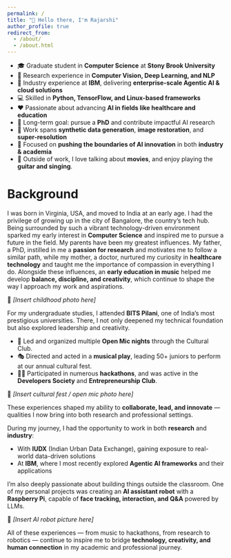 ```yaml
---
permalink: /
title: "👋 Hello there, I'm Rajarshi"
author_profile: true
redirect_from: 
  - /about/
  - /about.html
---
```


- 🎓 Graduate student in **Computer Science** at **Stony Brook University**  
- 🔬 Research experience in **Computer Vision, Deep Learning, and NLP**  
- 💼 Industry experience at **IBM**, delivering **enterprise-scale Agentic AI & cloud solutions**  
- 💻 Skilled in **Python, TensorFlow, and Linux-based frameworks**  
- ❤️ Passionate about advancing **AI in fields like healthcare and education**  
- 🎯 Long-term goal: pursue a **PhD** and contribute impactful AI research  
- 🧪 Work spans **synthetic data generation**, **image restoration**, and **super-resolution**  
- 🚀 Focused on **pushing the boundaries of AI innovation** in both **industry & academia**
- 🎸 Outside of work, I love talking about **movies**, and enjoy playing the **guitar and singing**.   

Background
======
I was born in Virginia, USA, and moved to India at an early age. I had the privilege of growing up in the city of Bangalore, the country’s tech hub. Being surrounded by such a vibrant technology-driven environment sparked my early interest in **Computer Science** and inspired me to pursue a future in the field. My parents have been my greatest influences. My father, a PhD, instilled in me a **passion for research** and motivates me to follow a similar path, while my mother, a doctor, nurtured my curiosity in **healthcare technology** and taught me the importance of compassion in everything I do. Alongside these influences, an **early education in music** helped me develop **balance, discipline, and creativity**, which continue to shape the way I approach my work and aspirations.

📸 *[Insert childhood photo here]*  

For my undergraduate studies, I attended **BITS Pilani**, one of India’s most prestigious universities. There, I not only deepened my technical foundation but also explored leadership and creativity.  

- 🎤 Led and organized multiple **Open Mic nights** through the Cultural Club.
- 🎭 Directed and acted in a **musical play**, leading 50+ juniors to perform at our annual cultural fest.
- 👨‍💻 Participated in numerous **hackathons**, and was active in the **Developers Society** and **Entrepreneurship Club**.  

📸 *[Insert cultural fest / open mic photo here]*  

These experiences shaped my ability to **collaborate, lead, and innovate** — qualities I now bring into both research and professional settings.  

During my journey, I had the opportunity to work in both **research** and **industry**:  
- With **IUDX** (Indian Urban Data Exchange), gaining exposure to real-world data-driven solutions  
- At **IBM**, where I most recently explored **Agentic AI frameworks** and their applications  

I’m also deeply passionate about building things outside the classroom. One of my personal projects was creating an **AI assistant robot** with a **Raspberry Pi**, capable of **face tracking, interaction, and Q&A** powered by LLMs.  

📸 *[Insert AI robot picture here]*  

All of these experiences — from music to hackathons, from research to robotics — continue to inspire me to bridge **technology, creativity, and human connection** in my academic and professional journey. 
